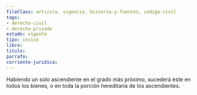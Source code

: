 ```yaml
---
fileClass: articulo, vigencia, historia-y-fuentes, codigo-civil
tags:
- derecho-civil
- derecho-privado
estado: vigente
tipo: inciso
libro:
titulo:
parrafo:
corriente-juridica:
---
```

Habiendo un solo ascendiente en el grado más próximo, sucederá éste en todos los bienes, o en toda la porción hereditaria de los ascendientes.